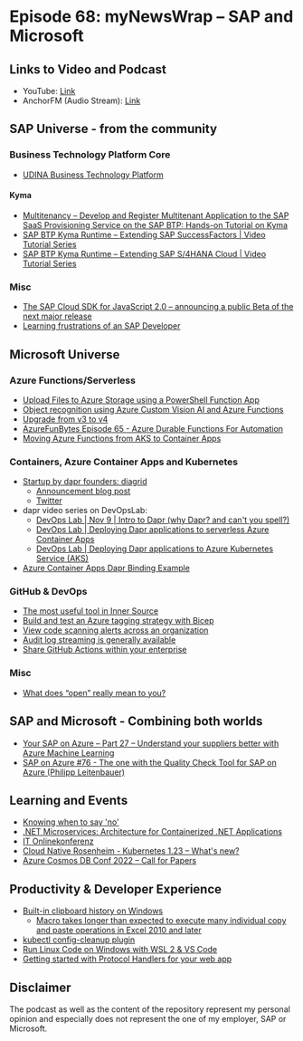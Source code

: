 # Episode 68: myNewsWrap – SAP and Microsoft

## Links to Video and Podcast

* YouTube: [Link](https://youtu.be/YU7pMTJ7pJk)
* AnchorFM (Audio Stream): [Link](https://anchor.fm/christian-lechner/episodes/myNewsWrap--SAP-and-Microsoft-Episode-68-e1d9ss1)

## SAP Universe - from the community

### Business Technology Platform Core

* [UDINA Business Technology Platform](https://btp.udina.de/)

#### Kyma

* [Multitenancy – Develop and Register Multitenant Application to the SAP SaaS Provisioning Service on the SAP BTP: Hands-on Tutorial on Kyma](https://blogs.sap.com/2022/01/17/multitenancy-develop-and-register-multitenant-application-to-the-sap-saas-provisioning-service-on-the-sap-btp-hands-on-tutorial-on-kyma/)
* [SAP BTP Kyma Runtime – Extending SAP SuccessFactors | Video Tutorial Series](https://blogs.sap.com/2022/01/18/sap-btp-kyma-runtime-extending-sap-successfactors-video-tutorial-series/)
* [SAP BTP Kyma Runtime – Extending SAP S/4HANA Cloud | Video Tutorial Series](https://blogs.sap.com/2022/01/20/sap-btp-kyma-runtime-extending-sap-s-4hana-cloud-video-tutorial-series/)

### Misc

* [The SAP Cloud SDK for JavaScript 2.0 – announcing a public Beta of the next major release](https://blogs.sap.com/2022/01/17/the-sap-cloud-sdk-for-javascript-2.0-announcing-a-public-beta-of-the-next-major-release/)
* [Learning frustrations of an SAP Developer](https://blogs.sap.com/2022/01/14/learning-frustrations-of-an-sap-developer/)

## Microsoft Universe

### Azure Functions/Serverless

* [Upload Files to Azure Storage using a PowerShell Function App](https://dev.to/pwd9000/upload-files-to-azure-storage-using-a-powershell-function-app-15li)
* [Object recognition using Azure Custom Vision AI and Azure Functions](https://github.com/elbruno/CustomVisionAndAzureFunctions)
* [Upgrade from v3 to v4](https://twitter.com/nthonyChu/status/1484640263280553985?s=20)
* [AzureFunBytes Episode 65 - Azure Durable Functions For Automation](https://dev.to/azure/azurefunbytes-episode-65-azure-durable-functions-for-automation-with-lbugnion-1p50)
* [Moving Azure Functions from AKS to Container Apps](https://dev.to/christle/moving-azure-functions-from-aks-to-container-apps-k60)

### Containers, Azure Container Apps and Kubernetes

* [Startup by dapr founders: diagrid](https://www.linkedin.com/posts/mfussell_diagrid-about-activity-6889638674103959552-o0sh/)
  * [Announcement blog post](https://www.diagrid.io/aboutus)
  * [Twitter](https://twitter.com/diagridio)
* dapr video series on DevOpsLab:
  * [DevOps Lab | Nov 9 | Intro to Dapr (why Dapr? and can't you spell?)](https://youtu.be/-HVWs_3mS6A)
  * [DevOps Lab | Deploying Dapr applications to serverless Azure Container Apps](https://youtu.be/CLSeuspy0mA)
  * [DevOps Lab | Deploying Dapr applications to Azure Kubernetes Service (AKS)](https://youtu.be/SH9F0nxiKjU)
* [Azure Container Apps Dapr Binding Example](https://techcommunity.microsoft.com/t5/apps-on-azure-blog/azure-container-apps-dapr-binding-example/ba-p/3045890?WT.mc_id=AZ-MVP-5004195)

### GitHub & DevOps

* [The most useful tool in Inner Source](https://mattvsts.github.io/2022/01/18/the-most-useful-tool-in-inner-source/)
* [Build and test an Azure tagging strategy with Bicep](https://4bes.nl/2022/01/16/build-and-test-an-azure-tagging-strategy-in-bicep/)
* [View code scanning alerts across an organization](https://github.blog/changelog/2022-01-18-view-code-scanning-alerts-across-an-organization/)
* [Audit log streaming is generally available](https://github.blog/changelog/2022-01-20-audit-log-streaming-is-generally-available/)
* [Share GitHub Actions within your enterprise](https://github.blog/changelog/2022-01-21-share-github-actions-within-your-enterprise/)

### Misc

* [What does “open” really mean to you?](https://azure.microsoft.com/blog/what-does-open-really-mean-to-you/)

## SAP and Microsoft - Combining both worlds

* [Your SAP on Azure – Part 27 – Understand your suppliers better with Azure Machine Learning](https://blogs.sap.com/2022/01/19/your-sap-on-azure-part-27-understand-your-suppliers-better-with-azure-machine-learning/)
* [SAP on Azure #76 - The one with the Quality Check Tool for SAP on Azure (Philipp Leitenbauer)](https://youtu.be/OCOUtzRd60s)

## Learning and Events

* [Knowing when to say 'no'](https://github.com/readme/guides/decision-framework)
* [.NET Microservices: Architecture for Containerized .NET Applications](https://docs.microsoft.com/dotnet/architecture/microservices/)
* [IT Onlinekonferenz](https://www.linkedin.com/posts/helge-sanden_itok22-sap-s4hana-activity-6886954294436773888-zbp5/)
* [Cloud Native Rosenheim - Kubernetes 1.23 – What's new?](https://www.meetup.com/de-DE/CloudNative-Rosenheim-Meetup/events/282677820/)
* [Azure Cosmos DB Conf 2022 – Call for Papers](https://devblogs.microsoft.com/cosmosdb/cosmos-db-conf-2022-cfp/)

## Productivity & Developer Experience

* [Built-in clipboard history on Windows](https://twitter.com/ewolff/status/1483495351244013573?s=20)
  * [Macro takes longer than expected to execute many individual copy and paste operations in Excel 2010 and later](https://support.microsoft.com/topic/macro-takes-longer-than-expected-to-execute-many-individual-copy-and-paste-operations-in-excel-2010-and-later-403dc927-b7e7-7096-0cc8-bd8a2b1e685c)
* [kubectl config-cleanup plugin](https://github.com/B23admin/kubectl-config-cleanup)
* [Run Linux Code on Windows with WSL 2 & VS Code](https://youtu.be/bRW5r7TK6KM)
* [Getting started with Protocol Handlers for your web app](https://blogs.windows.com/msedgedev/2022/01/20/getting-started-url-protocol-handlers-microsoft-edge/)  

## Disclaimer

The podcast as well as the content of the repository represent my personal opinion and especially does not represent the one of my employer, SAP or Microsoft.
